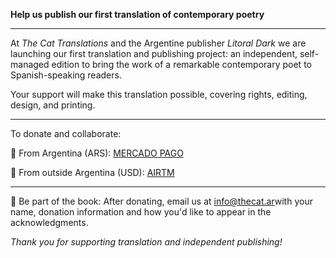 **Help us publish our first translation of contemporary poetry**

---

At *The Cat Translations* and the Argentine publisher *Litoral Dark* we are launching our first translation and publishing project: an independent, self-managed edition to bring the work of a remarkable contemporary poet to Spanish-speaking readers.

Your support will make this translation possible, covering rights, editing, design, and printing.

---

To donate and collaborate:

📌 From Argentina (ARS): [MERCADO PAGO](https://link.mercadopago.com.ar/thecatranslations)

📌 From outside Argentina (USD): [AIRTM](https://airtm.me/micaela1d8tfnfp)

---

🎁 Be part of the book: After donating, email us at [info@thecat.ar](mailto:info@thecat.ar)with your name, donation information and how you'd like to appear in the acknowledgments.


*Thank you for supporting translation and independent publishing!*

